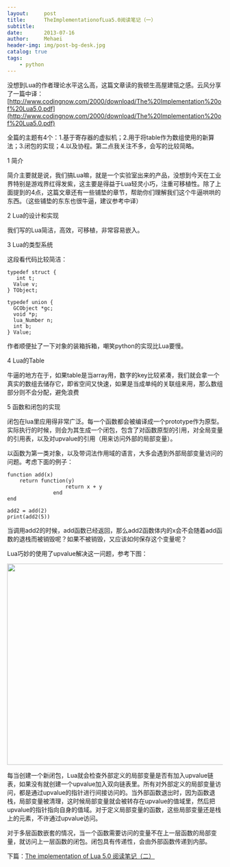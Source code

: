 ```yaml
---
layout:     post
title:      TheImplementationofLua5.0阅读笔记（一）
subtitle:   
date:       2013-07-16
author:     Mehaei
header-img: img/post-bg-desk.jpg
catalog: true
tags:
    - python
---
```

没想到Lua的作者理论水平这么高，这篇文章读的我顿生高屋建瓴之感。云风分享了一篇中译：[http://www.codingnow.com/2000/download/The%20Implementation%20of%20Lua5.0.pdf](http://www.codingnow.com/2000/download/The%20Implementation%20of%20Lua5.0.pdf)

全篇的主题有4个：1.基于寄存器的虚拟机；2.用于将table作为数组使用的新算法；3.闭包的实现；4.以及协程。第二点我关注不多，会写的比较简略。

1 简介

简介主要就是说，我们搞Lua嘛，就是一个实验室出来的产品，没想到今天在工业界特别是游戏界红得发紫，这主要是得益于Lua轻灵小巧，注重可移植性。除了上面提到的4点，这篇文章还有一些铺垫的章节，帮助你们理解我们这个牛逼哄哄的东西。（这些铺垫的东东也很牛逼，建议参考中译）

2 Lua的设计和实现

我们写的Lua简洁，高效，可移植，非常容易嵌入。

3 Lua的类型系统

这段看代码比较简洁：

```
typedef struct {
   int t;
  Value v; 
} TObject;

typedef union {
  GCObject *gc;
  void *p;
  lua_Number n;
  int b;
} Value;
```

作者顺便扯了一下对象的装箱拆箱，嘲笑python的实现比Lua要慢。

4 Lua的Table

牛逼的地方在于，如果table是当array用，数字的key比较紧凑，我们就会拿一个真实的数组去储存它，即省空间又快速，如果是当成单纯的关联组来用，那么数组部分则不会分配，避免浪费

5 函数和闭包的实现

闭包在lua里应用得非常广泛。每一个函数都会被编译成一个prototype作为原型。实际执行的时候，则会为其生成一个闭包，包含了对函数原型的引用，对全局变量的引用表，以及对upvalue的引用（用来访问外部的局部变量）。

以函数为第一类对象，以及带词法作用域的语言，大多会遇到外部局部变量访问的问题。考虑下面的例子：

```
function add(x)
    return function(y)
                   return x + y
               end
end

add2 = add(2)
print(add2(5))
```

当调用add2的时候，add函数已经返回，那么add2函数体内的x会不会随着add函数的退栈而被销毁呢？如果不被销毁，又应该如何保存这个变量呢？

Lua巧妙的使用了upvalue解决这一问题，参考下图：

<img src="http://images.cnitblog.com/blog/90397/201307/16115447-3d58f97b68d044a5aae91c0a2f1c63da.png" alt="" width="648" height="469" />

每当创建一个新闭包，Lua就会检查外部定义的局部变量是否有加入upvalue链表，如果没有就创建一个upvalue加入双向链表里。所有对外部定义的局部变量访问，都是通过upvalue的指针进行间接访问的。当外部函数退出时，因为函数退栈，局部变量被清理，这时候局部变量就会被转存在upvalue的值域里，然后把upvalue的指针指向自身的值域。对于定义局部变量的函数，这些局部变量还是栈上的元素，不许通过upvalue访问。

对于多层函数嵌套的情况，当一个函数需要访问的变量不在上一层函数的局部变量，就访问上一层函数的闭包。闭包具有传递性，会由外部函数传递到内部。

下篇：[The implementation of Lua 5.0 阅读笔记（二）](http://www.cnblogs.com/Lifehacker/p/the_implementation_of_lua5_review_part2.html)
